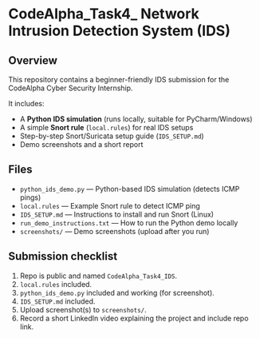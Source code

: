 # CodeAlpha_Task4_ Network Intrusion Detection System (IDS)
## Overview
This repository contains a beginner-friendly IDS submission for the CodeAlpha Cyber Security Internship.

It includes:
- A **Python IDS simulation** (runs locally, suitable for PyCharm/Windows)
- A simple **Snort rule** (`local.rules`) for real IDS setups
- Step-by-step Snort/Suricata setup guide (`IDS_SETUP.md`)
- Demo screenshots and a short report

## Files
- `python_ids_demo.py` — Python-based IDS simulation (detects ICMP pings)
- `local.rules` — Example Snort rule to detect ICMP ping
- `IDS_SETUP.md` — Instructions to install and run Snort (Linux)
- `run_demo_instructions.txt` — How to run the Python demo locally
- `screenshots/` — Demo screenshots (upload after you run)

## Submission checklist
1. Repo is public and named `CodeAlpha_Task4_IDS`.  
2. `local.rules` included.  
3. `python_ids_demo.py` included and working (for screenshot).  
4. `IDS_SETUP.md` included.  
5. Upload screenshot(s) to `screenshots/`.  
6. Record a short LinkedIn video explaining the project and include repo link.

